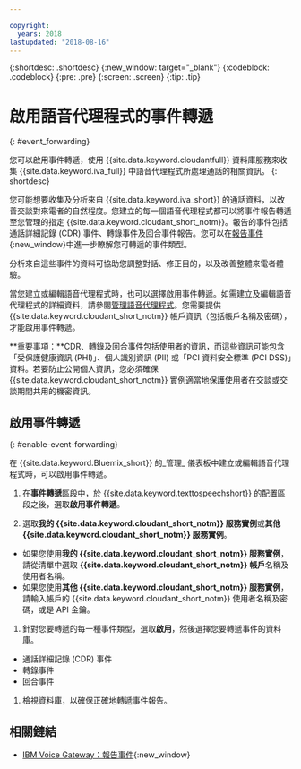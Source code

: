 ```yaml
---

copyright:
  years: 2018
lastupdated: "2018-08-16"
---
```


{:shortdesc: .shortdesc}
{:new_window: target="_blank"}
{:codeblock: .codeblock}
{:pre: .pre}
{:screen: .screen}
{:tip: .tip}


# 啟用語音代理程式的事件轉遞
{: #event_forwarding}

您可以啟用事件轉遞，使用 {{site.data.keyword.cloudantfull}} 資料庫服務來收集 {{site.data.keyword.iva_full}} 中語音代理程式所處理通話的相關資訊。
{: shortdesc}

您可能想要收集及分析來自 {{site.data.keyword.iva_short}} 的通話資料，以改善交談對來電者的自然程度。您建立的每一個語音代理程式都可以將事件報告轉遞至您管理的指定 {{site.data.keyword.cloudant_short_notm}}。報告的事件包括通話詳細記錄 (CDR) 事件、轉錄事件及回合事件報告。您可以在[報告事件](https://www.ibm.com/support/knowledgecenter/SS4U29/reporting.html){:new_window}中進一步瞭解您可轉遞的事件類型。

分析來自這些事件的資料可協助您調整對話、修正目的，以及改善整體來電者體驗。

當您建立或編輯語音代理程式時，也可以選擇啟用事件轉遞。如需建立及編輯語音代理程式的詳細資料，請參閱[管理語音代理程式](managing.html)。您需要提供 {{site.data.keyword.cloudant_short_notm}} 帳戶資訊（包括帳戶名稱及密碼），才能啟用事件轉遞。

**重要事項：**CDR、轉錄及回合事件包括使用者的資訊，而這些資訊可能包含「受保護健康資訊 (PHI)」、個人識別資訊 (PII) 或「PCI 資料安全標準 (PCI DSS)」資料。若要防止公開個人資訊，您必須確保 {{site.data.keyword.cloudant_short_notm}} 實例適當地保護使用者在交談或交談期間共用的機密資訊。


## 啟用事件轉遞
{: #enable-event-forwarding}

在 {{site.data.keyword.Bluemix_short}} 的_管理_ 儀表板中建立或編輯語音代理程式時，可以啟用事件轉遞。

1. 在**事件轉遞**區段中，於 {{site.data.keyword.texttospeechshort}} 的配置區段之後，選取**啟用事件轉遞**。

1. 選取**我的 {{site.data.keyword.cloudant_short_notm}} 服務實例**或**其他 {{site.data.keyword.cloudant_short_notm}} 服務實例**。
  * 如果您使用**我的 {{site.data.keyword.cloudant_short_notm}} 服務實例**，請從清單中選取 **{{site.data.keyword.cloudant_short_notm}} 帳戶**名稱及使用者名稱。
  * 如果您使用**其他 {{site.data.keyword.cloudant_short_notm}} 服務實例**，請輸入帳戶的 {{site.data.keyword.cloudant_short_notm}} 使用者名稱及密碼，或是 API 金鑰。

1. 針對您要轉遞的每一種事件類型，選取**啟用**，然後選擇您要轉遞事件的資料庫。
  * 通話詳細記錄 (CDR) 事件
  * 轉錄事件
  * 回合事件

1. 檢視資料庫，以確保正確地轉遞事件報告。

## 相關鏈結
* [IBM Voice Gateway：報告事件](https://www.ibm.com/support/knowledgecenter/SS4U29/reporting.html){:new_window}
